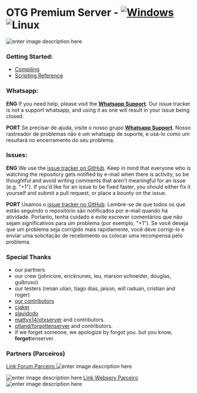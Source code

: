 
# OTG Premium Server - [![Windows](https://ci.appveyor.com/api/projects/status/y69059itp38j0u65?svg=true)](https://ci.appveyor.com/project/Johncorex/otg-premium-version)  ![Linux](https://github.com/Johncorex/OTG-Premium-Version/workflows/CI/badge.svg)

  ![enter image description here](https://i.postimg.cc/DyHyzWCZ/arte-otg-menor.jpg)
### Getting Started:
* [Compiling](https://github.com/otland/forgottenserver/wiki/Compiling)
* [Scripting Reference](https://github.com/otland/forgottenserver/wiki/Script-Interface)

### Whatsapp:
**ENG**
If you need help, please visit the [**Whatsapp Support**](https://chat.whatsapp.com/ELM9aLYegRC0dMid7Xa5hH). Our issue tracker is not a support whatsapp, and using it as one will result in your issue being closed.

**PORT**
Se precisar de ajuda, visite o nosso grupo [**Whatsapp Support**](https://chat.whatsapp.com/ELM9aLYegRC0dMid7Xa5hH). Nosso rastreador de problemas não é um whatsapp de suporte, e usá-lo como um resultará no encerramento do seu problema.

### Issues:
**ENG**
We use the [issue tracker on GitHub](https://github.com/Johncorex/OTG-Premium-Version/issues). Keep in mind that everyone who is watching the repository gets notified by e-mail when there is activity, so be thoughtful and avoid writing comments that aren't meaningful for an issue (e.g. "+1"). If you'd like for an issue to be fixed faster, you should either fix it yourself and submit a pull request, or place a bounty on the issue.

**PORT**
Usamos o [issue tracker no GitHub](https://github.com/Johncorex/OTG-Premium-Version/issues). Lembre-se de que todos os que estão seguindo o repositório são notificados por e-mail quando há atividade. Portanto, tenha cuidado e evite escrever comentários que não sejam significativos para um problema (por exemplo, "+1"). Se você deseja que um problema seja corrigido mais rapidamente, você deve corrigi-lo e enviar uma solicitação de recebimento ou colocar uma recompensa pelo problema.

### Special Thanks

-   our partners
-   our crew (johncore, ericknunes, leu, marson schneider, douglas, guibruxo)
-   our testers (renan ulian, tiago dias, jaison, will raduan, cristian and roger)
-   [our contributors](https://github.com/Johncorex/OTG-Premium-Version/graphs/contributors)
-   [cjaker](https://github.com/Eternal-Scripts)
-   [slavidodo](https://github.com/slavidodo)
-   [mattyx14/otxserver](https://github.com/mattyx14/otxserver)  and contributors.
-   [otland/forgottenserver](https://github.com/otland/forgottenserver)  and contributors.
-   if we forget someone, we apologize by forgot you. but you know,  **forgot**tenserver.


### Partners  (Parceiros)
[Link Forum Parceiro
](https://tibiaking.com/forums/topic/89340-otg-10x-1240-global-full-issavi-full-winter-update-2019-summer-update-2019-updates-diarios/)![enter image description here](https://i.postimg.cc/zGYZMTtn/tklogo-png-012102186b776698e4d34ff498c6b19c.png)

![enter image description here](https://i.postimg.cc/5NBbfPFP/logo2.png)
[Link Webserv Parceiro](https://webserv.com.br/)
![enter image description here](https://i.postimg.cc/sXgvhk5D/logo-ts-2.jpg)
